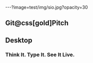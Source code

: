 ---?image=test/img/sio.jpg?opacity=30
## Git@css[gold]Pitch

## Desktop

### Think It. Type It. See It Live.
